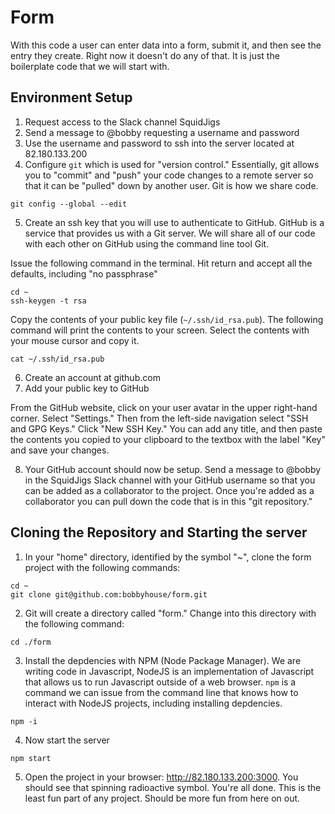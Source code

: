 # Form

With this code a user can enter data into a form, submit it, and then see the entry they create. Right now it doesn't do any of that. It is just the boilerplate code that we will start with.

## Environment Setup
1. Request access to the Slack channel SquidJigs
2. Send a message to @bobby requesting a username and password
3. Use the username and password to ssh into the server located at 82.180.133.200
4. Configure `git` which is used for "version control." Essentially, git allows you to "commit" and "push" your code changes to a remote server so that it can be "pulled" down by another user. Git is how we share code.

```
git config --global --edit
```

5. Create an ssh key that you will use to authenticate to GitHub. GitHub is a service that provides us with a Git server. We will share all of our code with each other on GitHub using the command line tool Git.

Issue the following command in the terminal. Hit return and accept all the defaults, including "no passphrase"

```
cd ~
ssh-keygen -t rsa
```

Copy the contents of your public key file (`~/.ssh/id_rsa.pub`). The following command will print the contents to your screen. Select the contents with your mouse cursor and copy it.

```
cat ~/.ssh/id_rsa.pub
```

6. Create an account at github.com
7. Add your public key to GitHub

From the GitHub website, click on your user avatar in the upper right-hand corner. Select "Settings." Then from the left-side navigation select "SSH and GPG Keys." Click "New SSH Key." You can add any title, and then paste the contents you copied to your clipboard to the textbox with the label "Key" and save your changes.

8. Your GitHub account should now be setup. Send a message to @bobby in the SquidJigs Slack channel with your GitHub username so that you can be added as a collaborator to the project. Once you're added as a collaborator you can pull down the code that is in this "git repository."

## Cloning the Repository and Starting the server
1. In your "home" directory, identified by the symbol "~", clone the form project with the following commands:

```
cd ~
git clone git@github.com:bobbyhouse/form.git
```

2. Git will create a directory called "form." Change into this directory with the following command:

```
cd ./form
```

3. Install the depdencies with NPM (Node Package Manager). We are writing code in Javascript, NodeJS is an implementation of Javascript that allows us to run Javascript outside of a web browser. `npm` is a command we can issue from the command line that knows how to interact with NodeJS projects, including installing depdencies.

```
npm -i
```

4. Now start the server

```
npm start
```

5. Open the project in your browser: http://82.180.133.200:3000. You should see that spinning radioactive symbol. You're all done. This is the least fun part of any project. Should be more fun from here on out.
